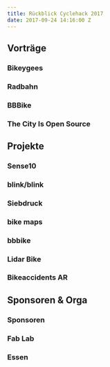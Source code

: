 ```yaml
---
title: Rückblick Cyclehack 2017
date: 2017-09-24 14:16:00 Z
---
```


## Vorträge
### Bikeygees
### Radbahn
### BBBike
### The City Is Open Source

## Projekte

### Sense10
### blink/blink
### Siebdruck
### bike maps
### bbbike
### Lidar Bike
### Bikeaccidents AR

## Sponsoren & Orga
### Sponsoren
### Fab Lab
### Essen

